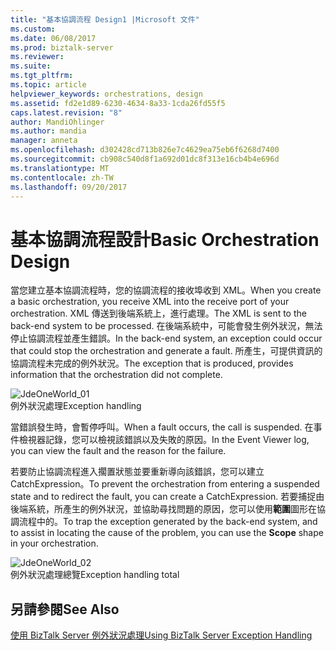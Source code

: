 ```yaml
---
title: "基本協調流程 Design1 |Microsoft 文件"
ms.custom: 
ms.date: 06/08/2017
ms.prod: biztalk-server
ms.reviewer: 
ms.suite: 
ms.tgt_pltfrm: 
ms.topic: article
helpviewer_keywords: orchestrations, design
ms.assetid: fd2e1d89-6230-4634-8a33-1cda26fd55f5
caps.latest.revision: "8"
author: MandiOhlinger
ms.author: mandia
manager: anneta
ms.openlocfilehash: d302428cd713b826e7c4629ea75eb6f6268d7400
ms.sourcegitcommit: cb908c540d8f1a692d01dc8f313e16cb4b4e696d
ms.translationtype: MT
ms.contentlocale: zh-TW
ms.lasthandoff: 09/20/2017
---
```

# <a name="basic-orchestration-design"></a><span data-ttu-id="77837-102">基本協調流程設計</span><span class="sxs-lookup"><span data-stu-id="77837-102">Basic Orchestration Design</span></span>
<span data-ttu-id="77837-103">當您建立基本協調流程時，您的協調流程的接收埠收到 XML。</span><span class="sxs-lookup"><span data-stu-id="77837-103">When you create a basic orchestration, you receive XML into the receive port of your orchestration.</span></span> <span data-ttu-id="77837-104">XML 傳送到後端系統上，進行處理。</span><span class="sxs-lookup"><span data-stu-id="77837-104">The XML is sent to the back-end system to be processed.</span></span> <span data-ttu-id="77837-105">在後端系統中，可能會發生例外狀況，無法停止協調流程並產生錯誤。</span><span class="sxs-lookup"><span data-stu-id="77837-105">In the back-end system, an exception could occur that could stop the orchestration and generate a fault.</span></span> <span data-ttu-id="77837-106">所產生，可提供資訊的協調流程未完成的例外狀況。</span><span class="sxs-lookup"><span data-stu-id="77837-106">The exception that is produced, provides information that the orchestration did not complete.</span></span>  
  
 ![](../core/media/jdeoneworld-01.gif "JdeOneWorld_01")  
<span data-ttu-id="77837-107">例外狀況處理</span><span class="sxs-lookup"><span data-stu-id="77837-107">Exception handling</span></span>  
  
 <span data-ttu-id="77837-108">當錯誤發生時，會暫停呼叫。</span><span class="sxs-lookup"><span data-stu-id="77837-108">When a fault occurs, the call is suspended.</span></span> <span data-ttu-id="77837-109">在事件檢視器記錄，您可以檢視該錯誤以及失敗的原因。</span><span class="sxs-lookup"><span data-stu-id="77837-109">In the Event Viewer log, you can view the fault and the reason for the failure.</span></span>  
  
 <span data-ttu-id="77837-110">若要防止協調流程進入擱置狀態並要重新導向該錯誤，您可以建立 CatchExpression。</span><span class="sxs-lookup"><span data-stu-id="77837-110">To prevent the orchestration from entering a suspended state and to redirect the fault, you can create a CatchExpression.</span></span> <span data-ttu-id="77837-111">若要捕捉由後端系統，所產生的例外狀況，並協助尋找問題的原因，您可以使用**範圍**圖形在協調流程中的。</span><span class="sxs-lookup"><span data-stu-id="77837-111">To trap the exception generated by the back-end system, and to assist in locating the cause of the problem, you can use the **Scope** shape in your orchestration.</span></span>  
  
 ![](../core/media/jdeoneworld-02.gif "JdeOneWorld_02")  
<span data-ttu-id="77837-112">例外狀況處理總覽</span><span class="sxs-lookup"><span data-stu-id="77837-112">Exception handling total</span></span>  
  
## <a name="see-also"></a><span data-ttu-id="77837-113">另請參閱</span><span class="sxs-lookup"><span data-stu-id="77837-113">See Also</span></span>  
 [<span data-ttu-id="77837-114">使用 BizTalk Server 例外狀況處理</span><span class="sxs-lookup"><span data-stu-id="77837-114">Using BizTalk Server Exception Handling</span></span>](../core/using-biztalk-server-exception-handling1.md)